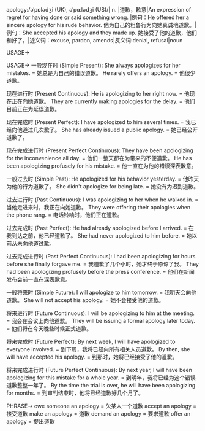 apology:/əˈpɒlədʒi (UK), əˈpɑːlədʒi (US)/| n. |道歉，歉意|An expression of regret for having done or said something wrong. |例句：He offered her a sincere apology for his rude behavior. 他为自己的粗鲁行为向她真诚地道歉。|例句：She accepted his apology and they made up. 她接受了他的道歉，他们和好了。|近义词：excuse, pardon, amends|反义词:denial, refusal|noun

USAGE->

USAGE->
一般现在时 (Simple Present):
She always apologizes for her mistakes. = 她总是为自己的错误道歉。
He rarely offers an apology. = 他很少道歉。

现在进行时 (Present Continuous):
He is apologizing to her right now. = 他现在正在向她道歉。
They are currently making apologies for the delay. = 他们目前正在为延误道歉。

现在完成时 (Present Perfect):
I have apologized to him several times. = 我已经向他道过几次歉了。
She has already issued a public apology. = 她已经公开道歉了。

现在完成进行时 (Present Perfect Continuous):
They have been apologizing for the inconvenience all day. = 他们一整天都在为带来的不便道歉。
He has been apologizing profusely for his mistake. = 他一直在为他的错误深表歉意。

一般过去时 (Simple Past):
He apologized for his behavior yesterday. = 他昨天为他的行为道歉了。
She didn't apologize for being late. = 她没有为迟到道歉。

过去进行时 (Past Continuous):
I was apologizing to her when he walked in. = 当他走进来时，我正在向她道歉。
They were offering their apologies when the phone rang. = 电话铃响时，他们正在道歉。

过去完成时 (Past Perfect):
He had already apologized before I arrived. = 在我到达之前，他已经道歉了。
She had never apologized to him before. = 她以前从未向他道过歉。

过去完成进行时 (Past Perfect Continuous):
I had been apologizing for hours before she finally forgave me. = 我道歉了几个小时，她才终于原谅了我。
They had been apologizing profusely before the press conference. = 他们在新闻发布会前一直在深表歉意。

一般将来时 (Simple Future):
I will apologize to him tomorrow. = 我明天会向他道歉。
She will not accept his apology. = 她不会接受他的道歉。

将来进行时 (Future Continuous):
I will be apologizing to him at the meeting. = 我会在会议上向他道歉。
They will be issuing a formal apology later today. = 他们将在今天晚些时候正式道歉。

将来完成时 (Future Perfect):
By next week, I will have apologized to everyone involved. = 到下周，我将已经向所有相关人员道歉。
By then, she will have accepted his apology. = 到那时，她将已经接受了他的道歉。

将来完成进行时 (Future Perfect Continuous):
By next year, I will have been apologizing for this mistake for a whole year. = 到明年，我将已经为这个错误道歉整整一年了。
By the time the trial is over, he will have been apologizing for months. = 到审判结束时，他将已经道歉好几个月了。


PHRASE->
owe someone an apology = 欠某人一个道歉
accept an apology = 接受道歉
make an apology = 道歉
demand an apology = 要求道歉
offer an apology =  提出道歉
